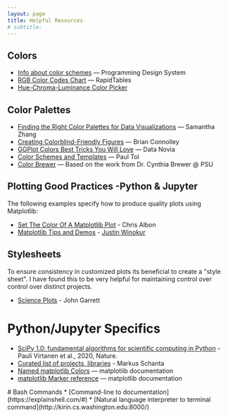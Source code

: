 ```yaml
---
layout: page
title: Helpful Resources
# subtitle:
---
```


## Colors
- [Info about color schemes](https://programmingdesignsystems.com/color/color-schemes/index.html#color-schemes-dV9Rf6L) — Programming Design System
- [RGB Color Codes Chart](https://www.rapidtables.com/web/color/RGB_Color.html) — RapidTables
- [Hue-Chroma-Luminance Color Picker](http://hclwizard.org/hclcolorpicker/)

## Color Palettes
- [Finding the Right Color Palettes for Data Visualizations](https://blog.graphiq.com/finding-the-right-color-palettes-for-data-visualizations-fcd4e707a283) — Samantha Zhang
- [Creating Colorblind-Friendly Figures](https://bconnelly.net/posts/creating_colorblind-friendly_figures/) — Brian Connolley
- [GGPlot Colors Best Tricks You Will Love](https://www.datanovia.com/en/blog/ggplot-colors-best-tricks-you-will-love/) — Data Novia
- [Color Schemes and Templates](https://personal.sron.nl/~pault/) — Paul Tol
- [Color Brewer](http://colorbrewer2.org/) — Based on the work from Dr. Cynthia Brewer @ PSU


## Plotting Good Practices -Python & Jupyter
The following examples specify how to produce quality plots using Matplotlib:
* [Set The Color Of A Matplotlib Plot](https://chrisalbon.com/python/basics/set_the_color_of_a_matplotlib/)  - Chris Albon
* [Matplotlib Tips and Demos](https://nbviewer.jupyter.org/urls/gist.githubusercontent.com/Jwink3101/e6b57eba3beca4b05ec146d9e38fc839/raw/c04ace154b8be06f14b212038696f9d7e1898679/Matplotlib_Cheatsheet) - [Justin Winokur](https://github.com/Jwink3101)

## Stylesheets
To ensure consistency in customized plots its beneficial to create a "style sheet". I have found this to be very helpful for maintaining control over control over distinct projects.
*  [Science Plots](https://github.com/garrettj403/SciencePlots) - John Garrett


# Python/Jupyter Specifics
- [SciPy 1.0: fundamental algorithms for scientific computing in Python](https://www.nature.com/articles/s41592-019-0686-2) - Pauli Virtanen et al., 2020, Nature.
- [Curated list of projects, libraries](https://github.com/markusschanta/awesome-jupyter) - Markus Schanta
- [Named matplotlib Colors](https://matplotlib.org/gallery/color/named_colors.html#sphx-glr-gallery-color-named-colors-py) — matplotlib documentation
- [matplotlib Marker reference](https://matplotlib.org/gallery/lines_bars_and_markers/marker_reference.html) — matplotlib documentation

<div id='id-section2'/>
# Bash Commands
* [Command-line to documentation](https://explainshell.com/#)
* [Natural language interpreter to terminal command](http://kirin.cs.washington.edu:8000/)
